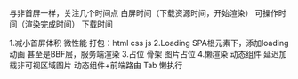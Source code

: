 与非首屏一样，关注几个时间点
白屏时间（下载资源时间，开始渲染） 可操作时间（渲染完成时间） 下载时间




1.减小首屏体积
  微性能 打包：html css js
2.Loading
  SPA根元素下，添加loading动画
  甚至是BBF层，服务端渲染
3.占位
  骨架
  图片占位
4.懒渲染 动态组件
  延迟加载非可视区域图片
  动态组件+前端路由
  Tab 懒执行